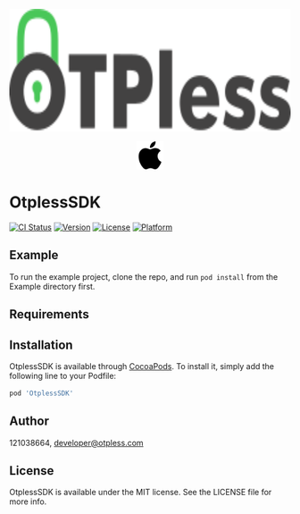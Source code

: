 
<p align="center">
  <img src="https://github.com/otpless-tech/Otpless-iOS-SDK/blob/main/otpless.svg" height="220"/>
</p>
<p align="center">
  <img src="https://github.com/otpless-tech/Otpless-iOS-SDK/blob/main/apple-logo.svg" height="50" width "50"/>
</p>


# OtplessSDK

[![CI Status](https://img.shields.io/travis/121038664/OtplessSDK.svg?style=flat)](https://travis-ci.org/121038664/OtplessSDK)
[![Version](https://img.shields.io/cocoapods/v/OtplessSDK.svg?style=flat)](https://cocoapods.org/pods/OtplessSDK)
[![License](https://img.shields.io/cocoapods/l/OtplessSDK.svg?style=flat)](https://cocoapods.org/pods/OtplessSDK)
[![Platform](https://img.shields.io/cocoapods/p/OtplessSDK.svg?style=flat)](https://cocoapods.org/pods/OtplessSDK)

## Example

To run the example project, clone the repo, and run `pod install` from the Example directory first.

## Requirements

## Installation

OtplessSDK is available through [CocoaPods](https://cocoapods.org). To install
it, simply add the following line to your Podfile:

```ruby
pod 'OtplessSDK'
```

## Author

121038664, developer@otpless.com

## License

OtplessSDK is available under the MIT license. See the LICENSE file for more info.
